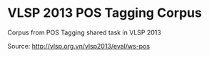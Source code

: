 # VLSP 2013 POS Tagging Corpus

Corpus from POS Tagging shared task in VLSP 2013

Source: http://vlsp.org.vn/vlsp2013/eval/ws-pos